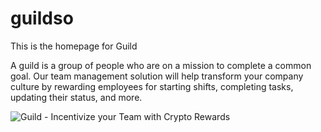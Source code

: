 # guildso
This is the homepage for Guild

A guild is a group of people who are on a mission to complete a common goal. Our team management solution will help transform your company culture by rewarding employees for starting shifts, completing tasks, updating their status, and more.

![Guild - Incentivize your Team with Crypto Rewards](https://cdn.devdojo.com/images/february2022/guild-share-img.jpeg)
